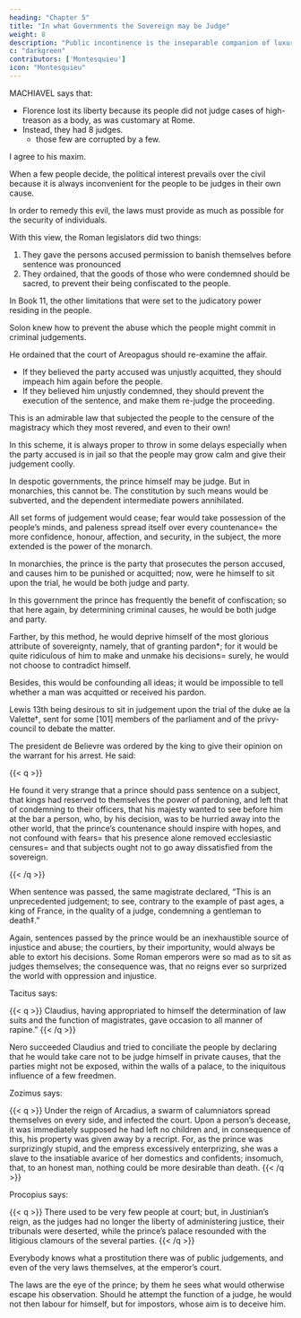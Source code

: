 ```yaml
---
heading: "Chapter 5"
title: "In what Governments the Sovereign may be Judge"
weight: 8
description: "Public incontinence is the inseparable companion of luxury"
c: "darkgreen"
contributors: ['Montesquieu']
icon: "Montesquieu"
---
```



MACHIAVEL says that:
- Florence lost its liberty because its people did not judge cases of high-treason as a body, as was customary at Rome. 
- Instead, they had 8 judges. 
  - those few are corrupted by a few.

I agree to his maxim.

When a few people decide, the political interest prevails over the civil because it is always inconvenient for the people to be judges in their own cause. 

In order to remedy this evil, the laws must provide as much as possible for the security of individuals.

With this view, the Roman legislators did two things:

1. They gave the persons accused permission to banish themselves before sentence was pronounced
2. They ordained, that the goods of those who were condemned should be sacred, to prevent their being confiscated to the people. 

In Book 11, the other limitations that were set to the judicatory power residing in the people.

Solon knew how to prevent the abuse which the people might commit in criminal judgements. 

He ordained that the court of Areopagus should re-examine the affair.
- If they believed the party accused was unjustly acquitted, they should impeach him again before the people. 
- If they believed him unjustly condemned, they should prevent the execution of the sentence, and make them re-judge the proceeding. 

This is an admirable law that subjected the people to the censure of the magistracy which they most revered, and even to their own!

In this scheme, it is always proper to throw in some delays especially when the party accused is in jail so that the people may grow calm and give their judgement coolly.

In despotic governments, the prince himself may be judge. But in monarchies, this cannot be. The constitution by such means would be subverted, and the dependent intermediate powers annihilated. 

All set forms of judgement would cease; fear would take possession of the people’s minds, and paleness spread itself over every countenance= the more confidence, honour, affection, and security, in the subject, the more extended is the power of the monarch.

In monarchies, the prince is the party that prosecutes the person accused, and causes him to be punished or acquitted; now, were he himself to sit upon the trial, he would be both judge and party.

In this government the prince has frequently the benefit of confiscation; so that here again, by determining criminal causes, he would be both judge and party.

Farther, by this method, he would deprive himself of the most glorious attribute of sovereignty, namely, that of granting pardon*; for it would be quite ridiculous of him to make and unmake his decisions= surely, he would not choose to contradict himself.

Besides, this would be confounding all ideas; it would be impossible to tell whether a man was acquitted or received his pardon.

Lewis 13th being desirous to sit in judgement upon the trial of the duke ae la Valette†, sent for some [101] members of the parliament and of the privy-council to debate the matter. 



The president de Believre was ordered by the king to give their opinion on the warrant for his arrest. He said:

{{< q >}}
<p>He found it very strange that a prince should pass sentence on a subject, that kings had reserved to themselves the power of pardoning, and left that of condemning to their officers, that his majesty wanted to see before him at the bar a person, who, by his decision, was to be hurried away into the other world, that the prince’s countenance should inspire with hopes, and not confound with fears= that his presence alone removed ecclesiastic censures= and that subjects ought not to go away dissatisfied from the sovereign.</p>
{{< /q >}}

When sentence was passed, the same magistrate declared, “This is an unprecedented judgement; to see, contrary to the example of past ages, a king of France, in the quality of a judge, condemning a gentleman to death‡.”

Again, sentences passed by the prince would be an inexhaustible source of injustice and abuse; the courtiers, by their importunity, would always be able to extort his decisions. Some Roman emperors were so mad as to sit as judges themselves; the consequence was, that no reigns ever so surprized the world with oppression and injustice.

Tacitus says:

{{< q >}}
Claudius, having appropriated to himself the determination of law suits and the function of magistrates, gave occasion to all manner of rapine.” 
{{< /q >}}

Nero succeeded Claudius and tried to conciliate the people by declaring that he would take care not to be judge himself in private causes, that the parties might not be exposed, within the walls of a palace, to the iniquitous influence of a few freedmen.

Zozimus says:

{{< q >}}
Under the reign of Arcadius, a swarm of calumniators spread themselves on every side, and infected the court. Upon a person’s decease, it was immediately supposed he had left no children and, in consequence of this, his property was given away by a recript. For, as the prince was surprizingly stupid, and the empress excessively enterprizing, she was a slave to the insatiable avarice of her domestics and confidents; insomuch, that, to an honest man, nothing could be more desirable than death.
{{< /q >}}


Procopius says:

{{< q >}}
There used to be very few people at court; but, in Justinian’s reign, as the judges had no longer the liberty of administering justice, their tribunals were deserted, while the prince’s palace resounded with the litigious clamours of the several parties.
{{< /q >}}

Everybody knows what a prostitution there was of public judgements, and even of the very laws themselves, at the emperor’s court.

The laws are the eye of the prince; by them he sees what would otherwise escape his observation. Should he attempt the function of a judge, he would not then labour for himself, but for impostors, whose aim is to deceive him.



